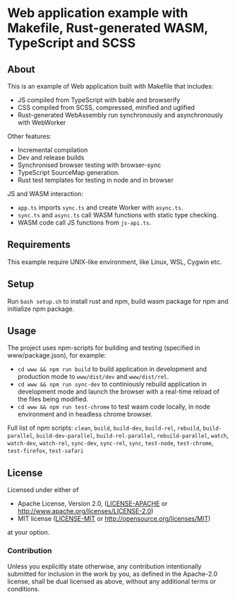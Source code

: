 # Web application example with Makefile, Rust-generated WASM, TypeScript and SCSS

## About

This is an example of Web application built with Makefile that includes:
* JS compiled from TypeScript with bable and browserify
* CSS compiled from SCSS, compressed, minified and uglified
* Rust-generated WebAssembly run synchronously and asynchronously with WebWorker

Other features:
* Incremental compilation
* Dev and release builds
* Synchronised browser testing with browser-sync
* TypeScript SourceMap generation.
* Rust test templates for testing in node and in browser

JS and WASM interaction:
* `app.ts` imports `sync.ts` and create Worker with `async.ts`.
* `sync.ts` and `async.ts` call WASM functions with static type checking.
* WASM code call JS functions from `js-api.ts`.


## Requirements

This example require UNIX-like environment, like Linux, WSL, Cygwin etc.


## Setup

Run `bash setup.sh` to install rust and npm,
build wasm package for npm and initialize npm package.


## Usage

The project uses npm-scripts for building and testing (specified in www/package.json), for example:
* `cd www && npm run build` to build application in development and production mode to `www/dist/dev` and `www/dist/rel`.
* `cd www && npm run sync-dev` to continiously rebuild application in development mode and launch the browser with a real-time reload of the files being modified.
* `cd www && npm run test-chrome` to test wasm code locally, in node environment and in headless chrome browser.

Full list of npm scripts:
`clean`,
`build`,
`build-dev`,
`build-rel`,
`rebuild`,
`build-parallel`,
`build-dev-parallel`,
`build-rel-parallel`,
`rebuild-parallel`,
`watch`,
`watch-dev`,
`watch-rel`,
`sync-dev`,
`sync-rel`,
`sync`,
`test-node`,
`test-chrome`,
`test-firefox`,
`test-safari`


## License

Licensed under either of

* Apache License, Version 2.0,
  ([LICENSE-APACHE](LICENSE-APACHE) or http://www.apache.org/licenses/LICENSE-2.0)
* MIT license ([LICENSE-MIT](LICENSE-MIT) or http://opensource.org/licenses/MIT)

at your option.


### Contribution

Unless you explicitly state otherwise, any contribution intentionally submitted
for inclusion in the work by you, as defined in the Apache-2.0 license,
shall be dual licensed as above, without any
additional terms or conditions.
